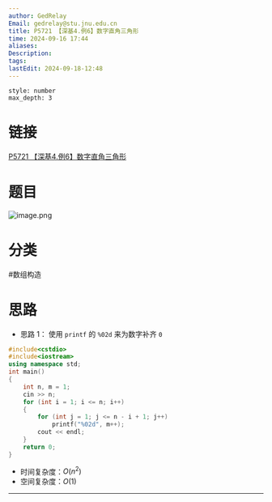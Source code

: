 ```yaml
---
author: GedRelay
Email: gedrelay@stu.jnu.edu.cn
title: P5721 【深基4.例6】数字直角三角形
time: 2024-09-16 17:44
aliases: 
Description: 
tags: 
lastEdit: 2024-09-18-12:48
---
```


```toc
style: number
max_depth: 3
```

# 链接
[P5721 【深基4.例6】数字直角三角形](https://www.luogu.com.cn/problem/P5721) 

# 题目
![image.png](https://ged-pic-bed.oss-cn-guangzhou.aliyuncs.com/img/202409161744264.png)


# 分类
#数组构造 

# 思路
- 思路 1：
使用 `printf` 的 `%02d` 来为数字补齐 `0` 


```cpp
#include<cstdio>
#include<iostream>
using namespace std;
int main()
{
	int n, m = 1;
	cin >> n;
	for (int i = 1; i <= n; i++)
	{
		for (int j = 1; j <= n - i + 1; j++)
			printf("%02d", m++);
		cout << endl;
	}
	return 0;
}
```


- 时间复杂度：${O\left( n^{2}  \right)  }$ 
- 空间复杂度：${O\left( 1 \right)  }$ 


---

